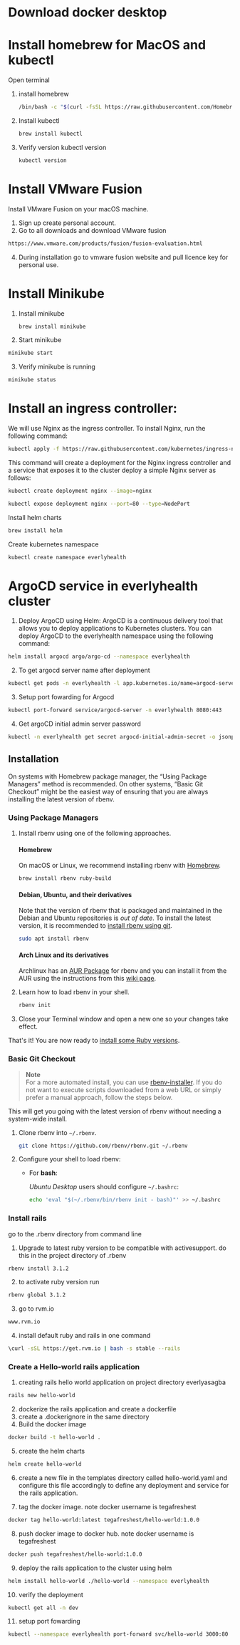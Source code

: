 # Download docker desktop

# Install homebrew for MacOS and kubectl
   Open terminal 
1. install homebrew 

   ```sh
   /bin/bash -c "$(curl -fsSL https://raw.githubusercontent.com/Homebrew/install/HEAD/install.sh)"
   ``` 
2. Install kubectl 

   ```sh
   brew install kubectl
   ```
3. Verify version kubectl version 

   ```sh
   kubectl version
   ```

# Install VMware Fusion
Install VMware Fusion on your macOS machine. 
 1. Sign up create personal account.
 2. Go to all downloads and download VMware fusion
   ```sh
   https://www.vmware.com/products/fusion/fusion-evaluation.html 
   ```
 4. During installation go to vmware fusion website and pull licence key for personal use.

# Install Minikube
1. Install minikube 
   ```sh
   brew install minikube
   ```  
2. Start minikube 
  ```sh
  minikube start
  ```
3. Verify minikube is running 
  ```sh
  minikube status
  ```
# Install an ingress controller: 
We will use Nginx as the ingress controller. 
To install Nginx, run the following command: 
```sh
kubectl apply -f https://raw.githubusercontent.com/kubernetes/ingress-nginx/controller-v1.0.0/deploy/static/provider/cloud/deploy.yaml 
```
This command will create a deployment for the Nginx ingress controller and a service that exposes it to the cluster
 deploy a simple Nginx server as follows: 
```sh
kubectl create deployment nginx --image=nginx 
```
```sh
kubectl expose deployment nginx --port=80 --type=NodePort
```

Install helm charts
```sh 
brew install helm 
```
Create kubernetes namespace
```sh 
kubectl create namespace everlyhealth 
```


# ArgoCD service in everlyhealth cluster
1. Deploy ArgoCD using Helm: ArgoCD is a continuous delivery tool that allows you to deploy applications to Kubernetes clusters. You can deploy ArgoCD to the everlyhealth namespace using the following command:
```sh
helm install argocd argo/argo-cd --namespace everlyhealth
```
2. To get argocd server name after deployment
```sh
kubectl get pods -n everlyhealth -l app.kubernetes.io/name=argocd-server -o name | cut -d'/' -f 2 
```
3. Setup port fowarding for Argocd
```sh
kubectl port-forward service/argocd-server -n everlyhealth 8080:443
```
4. Get argoCD initial admin server password
```sh
kubectl -n everlyhealth get secret argocd-initial-admin-secret -o jsonpath="{.data.password}" | base64 -d
```


## Installation

On systems with Homebrew package manager, the “Using Package Managers” method is recommended. On other systems, “Basic Git Checkout” might be the easiest way of ensuring that you are always installing the latest version of rbenv.

### Using Package Managers

1. Install rbenv using one of the following approaches.

   #### Homebrew
   
   On macOS or Linux, we recommend installing rbenv with [Homebrew](https://brew.sh).
   
   ```sh
   brew install rbenv ruby-build
   ```
   
   #### Debian, Ubuntu, and their derivatives
       
   Note that the version of rbenv that is packaged and maintained in the
   Debian and Ubuntu repositories is _out of date_. To install the latest
   version, it is recommended to [install rbenv using git](#basic-git-checkout).
   
   ```sh
   sudo apt install rbenv
   ```
   
   #### Arch Linux and its derivatives
   
   Archlinux has an [AUR Package](https://aur.archlinux.org/packages/rbenv/) for
   rbenv and you can install it from the AUR using the instructions from this
   [wiki page](https://wiki.archlinux.org/index.php/Arch_User_Repository#Installing_and_upgrading_packages).

2. Learn how to load rbenv in your shell.

    ```sh
    rbenv init
    ```

3. Close your Terminal window and open a new one so your changes take effect.

That's it! You are now ready to [install some Ruby versions](#installing-ruby-versions).

### Basic Git Checkout

> **Note**  
> For a more automated install, you can use [rbenv-installer](https://github.com/rbenv/rbenv-installer#rbenv-installer). If you do not want to execute scripts downloaded from a web URL or simply prefer a manual approach, follow the steps below.

This will get you going with the latest version of rbenv without needing a system-wide install.

1. Clone rbenv into `~/.rbenv`.

    ```sh
    git clone https://github.com/rbenv/rbenv.git ~/.rbenv
    ```

2. Configure your shell to load rbenv:

   * For **bash**:
     
     _Ubuntu Desktop_ users should configure `~/.bashrc`:
     ```bash
     echo 'eval "$(~/.rbenv/bin/rbenv init - bash)"' >> ~/.bashrc
     ```

### Install rails

go to the .rbenv directory from command line

1. Upgrade to latest ruby version to be compatible with activesupport. do this in the project directory of .rbenv
```sh
rbenv install 3.1.2
```
2. to activate ruby version run 
```sh
rbenv global 3.1.2
```
3. go to rvm.io
```sh
www.rvm.io
```
4. install default ruby and rails in one command
```sh
\curl -sSL https://get.rvm.io | bash -s stable --rails
```

### Create a Hello-world rails application

1. creating rails hello world application on project directory everlyasagba
```sh
rails new hello-world
```
2. dockerize the rails application and create a dockerfile
3. create a .dockerignore in the same directory
4. Build the docker image 
```sh
docker build -t hello-world .
```
5. create the helm charts
```sh
helm create hello-world
```
6. create a new file in the templates directory called hello-world.yaml and configure this file accordingly to define any deployment and service for the rails application.

7. tag the docker image. note docker username is tegafreshest
```sh
docker tag hello-world:latest tegafreshest/hello-world:1.0.0
```
8. push docker image to docker hub. note docker username is tegafreshest
```sh
docker push tegafreshest/hello-world:1.0.0
```
9. deploy the rails application to the cluster using helm
```sh
helm install hello-world ./hello-world --namespace everlyhealth
```
10. verify the deployment 
```sh
kubectl get all -n dev
```
11. setup port fowarding
```sh
kubectl --namespace everlyhealth port-forward svc/hello-world 3000:80
```




